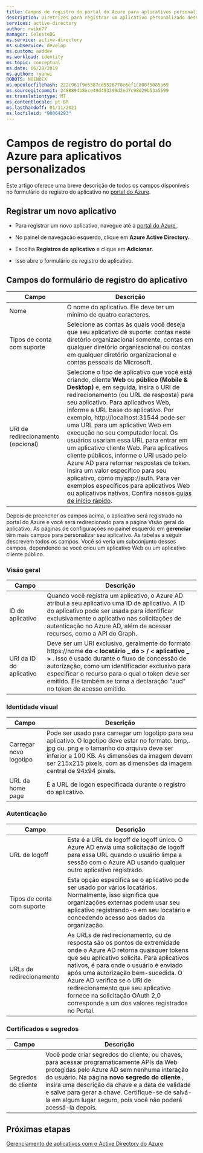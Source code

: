 ```yaml
---
title: Campos de registro do portal do Azure para aplicativos personalizados
description: Diretrizes para registrar um aplicativo personalizado desenvolvido com o Azure AD
services: active-directory
author: rwike77
manager: CelesteDG
ms.service: active-directory
ms.subservice: develop
ms.custom: aaddev
ms.workload: identity
ms.topic: conceptual
ms.date: 06/28/2019
ms.author: ryanwi
ROBOTS: NOINDEX
ms.openlocfilehash: 222c961f9e5587cd5526778e6ef1c800f5085a69
ms.sourcegitcommit: 2488894b8ece49d493399d2ed7c98d29b53a5599
ms.translationtype: MT
ms.contentlocale: pt-BR
ms.lasthandoff: 01/11/2021
ms.locfileid: "98064293"
---
```

# <a name="azure-portal-registration-fields-for-custom-developed-apps"></a>Campos de registro do portal do Azure para aplicativos personalizados

Este artigo oferece uma breve descrição de todos os campos disponíveis no formulário de registro do aplicativo no [portal do Azure](https://portal.azure.com).

## <a name="register-a-new-application"></a>Registrar um novo aplicativo

-   Para registrar um novo aplicativo, navegue até a <a href="https://portal.azure.com/" target="_blank">portal do Azure <span class="docon docon-navigate-external x-hidden-focus"></span> </a>.

-   No painel de navegação esquerdo, clique em **Azure Active Directory.**

-   Escolha **Registros do aplicativo** e clique em **Adicionar**.

-   Isso abre o formulário de registro do aplicativo.

## <a name="fields-in-the-application-registration-form"></a>Campos do formulário de registro do aplicativo

| Campo            | Descrição                                                                              |
|------------------|------------------------------------------------------------------------------------------|
| Nome             | O nome do aplicativo. Ele deve ter um mínimo de quatro caracteres.                |
| Tipos de conta com suporte| Selecione as contas às quais você deseja que seu aplicativo dê suporte: contas neste diretório organizacional somente, contas em qualquer diretório organizacional ou contas em qualquer diretório organizacional e contas pessoais da Microsoft.  |
| URI de redirecionamento (opcional) | Selecione o tipo de aplicativo que você está criando, cliente **Web** ou **público (Mobile & Desktop)** e, em seguida, insira o URI de redirecionamento (ou URL de resposta) para seu aplicativo. Para aplicativos Web, informe a URL base do aplicativo. Por exemplo, http://localhost:31544 pode ser uma URL para um aplicativo Web em execução no seu computador local. Os usuários usariam essa URL para entrar em um aplicativo cliente Web. Para aplicativos cliente públicos, informe o URI usado pelo Azure AD para retornar respostas de token. Insira um valor específico para seu aplicativo, como myapp://auth. Para ver exemplos específicos para aplicativos Web ou aplicativos nativos, Confira nossos [guias de início rápido](./index.yml).|

Depois de preencher os campos acima, o aplicativo será registrado na portal do Azure e você será redirecionado para a página Visão geral do aplicativo. As páginas de configurações no painel esquerdo em **gerenciar** têm mais campos para personalizar seu aplicativo. As tabelas a seguir descrevem todos os campos. Você só veria um subconjunto desses campos, dependendo se você criou um aplicativo Web ou um aplicativo cliente público.

### <a name="overview"></a>Visão geral

| Campo           | Descrição        |
|-----------------|-----------------------------------------------------------------------------------------------------------------------------------------------------------------------------------------------------------------------------------------------------------------------------------------------------------------|
| ID do aplicativo  | Quando você registra um aplicativo, o Azure AD atribui a seu aplicativo uma ID de aplicativo. A ID do aplicativo pode ser usada para identificar exclusivamente o aplicativo nas solicitações de autenticação no Azure AD, além de acessar recursos, como a API do Graph.                                                          |
| URI da ID do aplicativo      | Deve ser um URI exclusivo, geralmente do formato https://nome **do &lt; locatário \_ do &gt; / &lt; aplicativo \_ &gt; .** Isso é usado durante o fluxo de concessão de autorização, como um identificador exclusivo para especificar o recurso para o qual o token deve ser emitido. Ele também se torna a declaração "aud" no token de acesso emitido. |

### <a name="branding"></a>Identidade visual

| Campo           | Descrição        |
|-----------------|-----------------------------------------------------------------------------------------------------------------------------------------------------------------------------------------------------------------------------------------------------------------------------------------------------------------|
| Carregar novo logotipo | Pode ser usado para carregar um logotipo para seu aplicativo. O logotipo deve estar no formato. bmp,. jpg ou. png e o tamanho do arquivo deve ser inferior a 100 KB. As dimensões da imagem devem ser 215x215 pixels, com as dimensões da imagem central de 94x94 pixels.|
| URL da home page   | É a URL de logon especificada durante o registro do aplicativo.|

### <a name="authentication"></a>Autenticação

| Campo           | Descrição        |
|-----------------|-----------------------------------------------------------------------------------------------------------------------------------------------------------------------------------------------------------------------------------------------------------------------------------------------------------------|
| URL de logoff      | Esta é a URL de logoff de logoff único. O Azure AD envia uma solicitação de logoff para essa URL quando o usuário limpa a sessão com o Azure AD usando qualquer outro aplicativo registrado.|
| Tipos de conta com suporte  | Esta opção especifica se o aplicativo pode ser usado por vários locatários. Normalmente, isso significa que organizações externas podem usar seu aplicativo registrando-o em seu locatário e concedendo acesso aos dados da organização.|
| URLs de redirecionamento      | As URLs de redirecionamento, ou de resposta são os pontos de extremidade onde o Azure AD retorna quaisquer tokens que seu aplicativo solicita. Para aplicativos nativos, é para onde o usuário é enviado após uma autorização bem-sucedida. O Azure AD verifica se o URI de redirecionamento que seu aplicativo fornece na solicitação OAuth 2,0 corresponde a um dos valores registrados no Portal.|

### <a name="certificates-and-secrets"></a>Certificados e segredos

| Campo           | Descrição        |
|-----------------|-----------------------------------------------------------------------------------------------------------------------------------------------------------------------------------------------------------------------------------------------------------------------------------------------------------------|
| Segredos do cliente            | Você pode criar segredos do cliente, ou chaves, para acessar programaticamente APIs da Web protegidas pelo Azure AD sem nenhuma interação do usuário. Na página **novo segredo do cliente** , insira uma descrição da chave e a data de validade e salve para gerar a chave. Certifique-se de salvá-la em algum lugar seguro, pois você não poderá acessá-la depois.             |

## <a name="next-steps"></a>Próximas etapas

[Gerenciamento de aplicativos com o Active Directory do Azure](../manage-apps/what-is-application-management.md)